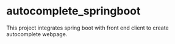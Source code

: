 # autocomplete_springboot
This project integrates spring boot with front end client to create autocomplete webpage.
